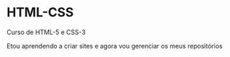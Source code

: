 # HTML-CSS
 Curso de HTML-5 e CSS-3



Etou aprendendo a criar sites e agora vou gerenciar os meus repositórios